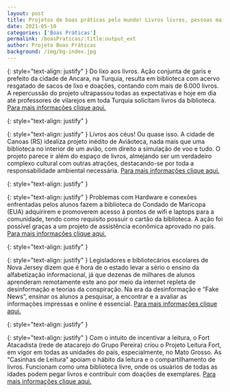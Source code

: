 ```yaml
---
layout: post
title: Projetos de boas práticas pelo mundo! Livros livres, pessoas mais informadas e bibliotecas inusitadas.
date: 2021-05-10
categories: ['Boas Práticas']
permalink: /boasPraticas/:title:output_ext
author: Projeto Boas Práticas
background: /img/bg-index.jpg
---
```

{: style="text-align: justify" }
Do lixo aos livros. Ação conjunta de garis e prefeito da cidade de Ancara, na Turquia, resulta em biblioteca com acervo resgatado de sacos de lixo e doações, contando com mais de 6.000 livros. A repercussão do projeto ultrapassou todas as expectativas e hoje em dia até professores de vilarejos em toda Turquia solicitam livros da biblioteca.
[Para mais informações clique aqui.](https://balaiodobem.com.br/pt/garis-turcos-criam-biblioteca-popular-a-partir-de-livros-que-recuperaram-do-lixo/?fbclid=IwAR1uFKt48TD--4fCxwMpDnUBqT0tnLpUUCy2ngeU7BFOxyG5i7Ytln8gMbk)

{: style="text-align: justify" }


{: style="text-align: justify" }
Livros aos céus! Ou quase isso. A cidade de Canoas (RS) idealiza projeto inédito de Aviãoteca, nada mais que uma biblioteca no interior de um avião, com direito a simulação de voo e tudo. O projeto parece ir além do espaço de livros, almejando ser um verdadeiro complexo cultural com outras atrações, destacando-se por toda a responsabilidade ambiental necessária.
[Para mais informações clique aqui.](https://www.canoas.rs.gov.br/noticias/canoas-prepara-se-para-ter-a-primeira-aviaoteca-do-pais/)

{: style="text-align: justify" }


{: style="text-align: justify" }
Problemas com Hardware e conexões enfrentadas pelos alunos fazem a biblioteca do Condado de Maricopa (EUA) adquirirem e promoverem acesso à pontos de wifi e laptops para a comunidade, tendo como requisito possuir o cartão da biblioteca. A ação foi possível graças a um projeto de assistência econômica aprovado no país.
[Para mais informações clique aqui.](https://www.fox10phoenix.com/news/maricopa-county-libraries-to-offer-wifi-hotspots-laptops-for-checkout)

{: style="text-align: justify" }


{: style="text-align: justify" }
Legisladores e bibliotecários escolares de Nova Jersey dizem que é hora de o estado levar a sério o ensino da alfabetização informacional, já que dezenas de milhares de alunos aprenderam remotamente este ano por meio da internet repleta de desinformação e teorias da conspiração. Na era da desinformação e “Fake News”, ensinar os alunos a pesquisar, a encontrar e a avaliar as informações impressas e online é essencial.
[Para mais informações clique aqui.](https://www.politico.com/states/new-jersey/story/2021/02/23/lawmakers-school-librarians-say-now-is-the-time-to-teach-information-literacy-9425555)

{: style="text-align: justify" }


{: style="text-align: justify" }
Com o intuito de incentivar a leitura, o Fort Atacadista (rede de atacarejo do Grupo Pereira) criou o Projeto Leitura Fort, em vigor em todas as unidades do país, especialmente, no Mato Grosso. As “Casinhas de Leitura” apoiam o hábito da leitura e o compartilhamento de livros. Funcionam como uma biblioteca livre, onde os usuários de todas as idades podem pegar livros e contribuir com doações de exemplares.
[Para mais informações clique aqui.](http://circuitomt.com.br/editorias/cultura/160425-projeto-incentiva-a-leitura-atraves-de-espacos-de-compartilhamento-de-livros.html)
